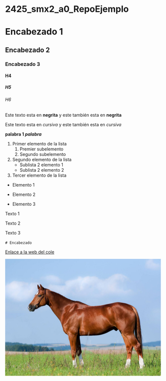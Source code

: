 # 2425_smx2_a0_RepoEjemplo


# Encabezado 1
## Encabezado 2
### Encabezado 3
#### H4
##### H5
###### H6

Este texto esta en **negrita** y este también esta en __negrita__

Este texto esta en *cursiva* y este también esta en _cursiva_

**palabra 1 _palabra_**

1. Primer elemento de la lista
	1. Premier subelemento
	2. Segundo subelemento
2. Segundo elemento de la lista
	* Sublista 2 elemento 1
	* Sublista 2 elemento 2
3. Tercer elemento de la lista

* Elemento 1
- Elemento 2
+ Elemento 3

Texto 1

Texto 2

Texto 3

``# Encabezado``

[Enlace a la web del cole](https://www.fje.edu/ca/fje "Texto Opcional")

![Caballo]( https://github.com/SaraGJ1706/2425_smx2_a0_RepoEjemplo/blob/main/caballo.jpg "Titulo opcional de la imagen")

